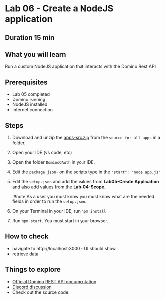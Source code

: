 # Lab 06 - Create a NodeJS application

## Duration 15 min

## What you will learn

Run a custom NodeJS application that interacts with the Domino Rest API

## Prerequisites

- Lab 05 completed
- Domino running
- NodeJS installed
- Internet connection

## Steps

1. Download and unzip the [apps-src.zip](../walkthrough//downloads/apps-src.zip) from the `source for all apps` in a folder.
2. Open your IDE (vs code, etc)
3. Open the folder `DominoOAuth` in your IDE.
4. Edit the `package.json`- on the scripts type in the `"start": "node app.js"`
4. Edit the `setup.json` and add the values from **Lab05-Create Application** and also add values from the **Lab-04-Scope**.

    !!!note
        As a user you must know you must know what are the needed fields in order to run the `setup.json`.

5. On your Terminal in your IDE, run `npm install`
6. Run `npm start`. You must start in your browser.


## How to check

- navigate to http://localhost:3000 - UI should show
- retrieve data

## Things to explore

- [Official Domino REST API documentation](https://opensource.hcltechsw.com/Domino-rest-api/index.html)
- [Discord discussion](https://discord.com/invite/jmRHpDRnH4)
- Check out the source code.
